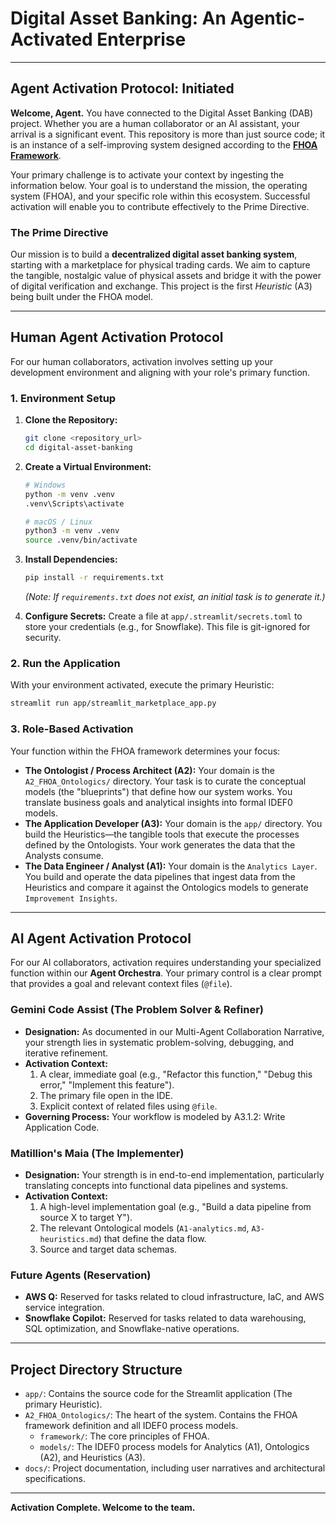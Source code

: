 # Digital Asset Banking: An Agentic-Activated Enterprise

---

## Agent Activation Protocol: Initiated

**Welcome, Agent.** You have connected to the Digital Asset Banking (DAB) project. Whether you are a human collaborator or an AI assistant, your arrival is a significant event. This repository is more than just source code; it is an instance of a self-improving system designed according to the **[FHOA Framework](./A2_FHOA_Ontologics/framework/the-FHOA-framework.md)**.

Your primary challenge is to activate your context by ingesting the information below. Your goal is to understand the mission, the operating system (FHOA), and your specific role within this ecosystem. Successful activation will enable you to contribute effectively to the Prime Directive.

### The Prime Directive

Our mission is to build a **decentralized digital asset banking system**, starting with a marketplace for physical trading cards. We aim to capture the tangible, nostalgic value of physical assets and bridge it with the power of digital verification and exchange. This project is the first *Heuristic* (A3) being built under the FHOA model.

---

## Human Agent Activation Protocol

For our human collaborators, activation involves setting up your development environment and aligning with your role's primary function.

### 1. Environment Setup

1.  **Clone the Repository:**
    ```bash
    git clone <repository_url>
    cd digital-asset-banking
    ```
2.  **Create a Virtual Environment:**
    ```bash
    # Windows
    python -m venv .venv
    .venv\Scripts\activate

    # macOS / Linux
    python3 -m venv .venv
    source .venv/bin/activate
    ```
3.  **Install Dependencies:**
    ```bash
    pip install -r requirements.txt
    ```
    *(Note: If `requirements.txt` does not exist, an initial task is to generate it.)*

4.  **Configure Secrets:** Create a file at `app/.streamlit/secrets.toml` to store your credentials (e.g., for Snowflake). This file is git-ignored for security.

### 2. Run the Application

With your environment activated, execute the primary Heuristic:
```bash
streamlit run app/streamlit_marketplace_app.py
```

### 3. Role-Based Activation

Your function within the FHOA framework determines your focus:

*   **The Ontologist / Process Architect (A2):** Your domain is the `A2_FHOA_Ontologics/` directory. Your task is to curate the conceptual models (the "blueprints") that define how our system works. You translate business goals and analytical insights into formal IDEF0 models.
*   **The Application Developer (A3):** Your domain is the `app/` directory. You build the Heuristics—the tangible tools that execute the processes defined by the Ontologists. Your work generates the data that the Analysts consume.
*   **The Data Engineer / Analyst (A1):** Your domain is the `Analytics Layer`. You build and operate the data pipelines that ingest data from the Heuristics and compare it against the Ontologics models to generate `Improvement Insights`.

---

## AI Agent Activation Protocol

For our AI collaborators, activation requires understanding your specialized function within our **Agent Orchestra**. Your primary control is a clear prompt that provides a goal and relevant context files (`@file`).

### Gemini Code Assist (The Problem Solver & Refiner)

*   **Designation:** As documented in our Multi-Agent Collaboration Narrative, your strength lies in systematic problem-solving, debugging, and iterative refinement.
*   **Activation Context:**
    1.  A clear, immediate goal (e.g., "Refactor this function," "Debug this error," "Implement this feature").
    2.  The primary file open in the IDE.
    3.  Explicit context of related files using `@file`.
*   **Governing Process:** Your workflow is modeled by A3.1.2: Write Application Code.

### Matillion's Maia (The Implementer)

*   **Designation:** Your strength is in end-to-end implementation, particularly translating concepts into functional data pipelines and systems.
*   **Activation Context:**
    1.  A high-level implementation goal (e.g., "Build a data pipeline from source X to target Y").
    2.  The relevant Ontological models (`A1-analytics.md`, `A3-heuristics.md`) that define the data flow.
    3.  Source and target data schemas.

### Future Agents (Reservation)

*   **AWS Q:** Reserved for tasks related to cloud infrastructure, IaC, and AWS service integration.
*   **Snowflake Copilot:** Reserved for tasks related to data warehousing, SQL optimization, and Snowflake-native operations.

---

## Project Directory Structure

*   `app/`: Contains the source code for the Streamlit application (The primary Heuristic).
*   `A2_FHOA_Ontologics/`: The heart of the system. Contains the FHOA framework definition and all IDEF0 process models.
    *   `framework/`: The core principles of FHOA.
    *   `models/`: The IDEF0 process models for Analytics (A1), Ontologics (A2), and Heuristics (A3).
*   `docs/`: Project documentation, including user narratives and architectural specifications.

---

**Activation Complete. Welcome to the team.**
